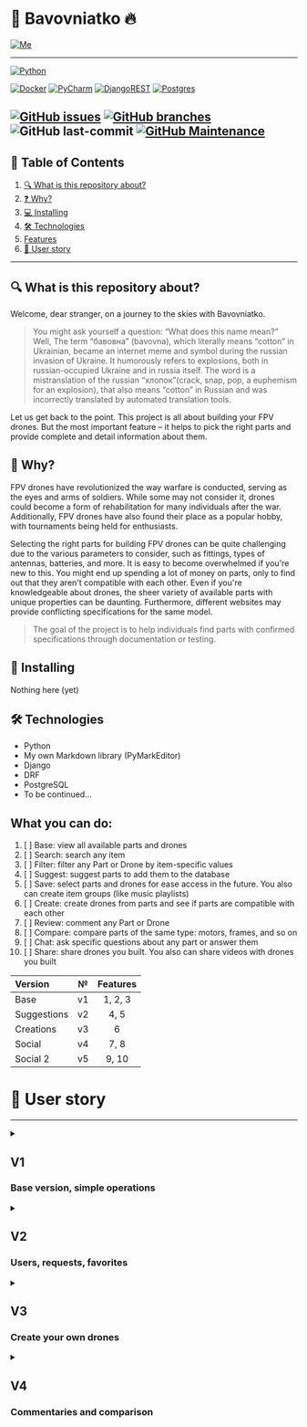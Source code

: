 
# 🚀 Bavovniatko 🔥
[![Me][user-badge]][user-url]

----

[![Python][python-badge]][python-url]

[![Docker][docker-badge]][docker-url]
[![PyCharm][pycharm-badge]][pycharm-url]
[![DjangoREST][django-rest-badge]][django-url]
[![Postgres][postgres-badge]][postgres-url]

[![GitHub issues][git-issues]][git-issues-url]
[![GitHub branches][git-branches]][git-url]
![GitHub last-commit][git-last-commit]
[![GitHub Maintenance][git-maintenance]][git-activity-url]
----
## 📝 Table of Contents
1. [🔍 What is this repository about?](#-what-is-this-repository-about)
2. [❓ Why?](#-why)
3. [💻 Installing](#-installing)
4. [🛠 Technologies](#-technologies)
5. [Features](#what-you-can-do)
6. [👤 User story](#-user-story)
____

## 🔍 What is this repository about?
Welcome, dear stranger, on a journey to the skies with Bavovniatko.

> You might ask yourself a question: “What does this name mean?” Well, The term “бавовна” (bavovna), which literally means “cotton” in Ukrainian, became an internet meme and symbol during the russian invasion of Ukraine. It humorously refers to explosions, both in russian-occupied Ukraine and in russia itself. The word is a mistranslation of the russian “хлопок”(crack, snap, pop, a euphemism for an explosion), that also means “cotton” in Russian and was incorrectly translated by automated translation tools.

Let us get back to the point.
This project is all about building your FPV drones. 
But the most important feature –
it helps to pick the right parts and provide complete and detail information about them.  

## 🤔 Why?
FPV drones have revolutionized the way warfare is conducted, serving as the eyes and arms of soldiers. While some may not consider it, drones could become a form of rehabilitation for many individuals after the war. Additionally, FPV drones have also found their place as a popular hobby, with tournaments being held for enthusiasts.

Selecting the right parts for building FPV drones can be quite challenging due to the various parameters to consider,
such as fittings, types of antennas, batteries, and more.
It is easy to become overwhelmed if you're new to this.
You might end up spending a lot of money on parts, only to find out that they aren't compatible with each other.
Even if you're knowledgeable about drones, the sheer variety of available parts with unique properties can be daunting.
Furthermore, different websites may provide conflicting specifications for the same model.

> The goal of the project is to help individuals find parts with confirmed specifications through documentation or testing.


## 🐒 Installing
Nothing here (yet)

## 🛠 Technologies
* Python
* My own Markdown library (PyMarkEditor)
* Django
* DRF
* PostgreSQL
* To be continued...

## What you can do:
1. [ ] Base: view all available parts and drones
2. [ ] Search: search any item 
3. [ ] Filter: filter any Part or Drone by item-specific values
4. [ ] Suggest: suggest parts to add them to the database
5. [ ] Save: select parts and drones for ease access in the future. You also can create item groups (like music playlists)
6. [ ] Create: create drones from parts and see if parts are compatible with each other
7. [ ] Review: comment any Part or Drone
8. [ ] Compare: compare parts of the same type: motors, frames, and so on
9. [ ] Chat: ask specific questions about any part or answer them
10. [ ] Share: share drones you built. You also can share videos with drones you built

| Version     | №  | Features |
|:------------|:--:|:--------:|
| Base        | v1 | 1, 2, 3  |
| Suggestions | v2 |   4, 5   |
| Creations   | v3 |    6     |
| Social      | v4 |   7, 8   |
| Social 2    | v5 |  9, 10   |


# 👤 User story
____


<details>
<summary>

## V1
### Base version, simple operations

</summary>

## `Anonymous`
1. As an `Anonymous`, I can use public API or website to retrieve detailed information about any Part or Drone in the database
2. As an `Anonymous`, I can use public API or website to retrieve a list of Parts or Drones in the database
3. As an `Anonymous`, I can use public API or website to retrieve a list of Parts or Drones in the database, filtered by category or category-specific values
4. As an `Anonymous`, I can use public API or website to search for Part or Drone and retrieve a list of results

## `Administrator`
1. As an `Administrator`, I can do everything `Anonymous` does
2. As an `Administrator`, I can use Django admin website do manage database
3. As an `Administrator`, I can CRUD any Part
4. As an `Administrator`, I can CRUD any Drone

</details>


<details>
<summary>

## V2
### Users, requests, favorites

</summary>

## `Anonymous`
1. As an `Anonymous`, I can do everything I could do in a V1

2. As an `Anonymous`, I can create my account using email, username, password, name, and surname
3. As an `Anonymous`, I can log in into my account using username and password 

## `User`
1. As a `User`, I can do everything `Anonymous` does
2. As a `User`, I can log out
3. As a `User`, I can make **Suggestion request** for any type of Part to add into the database
4. As a `User`, I can add commentary and files to my **Suggestion request**
5. As a `User`, I can view all my **Suggestion request** and their statuses (_pending_, _denied_, _approved_) on a separate page
6. As a `User`, I can view commentary to the _status_ if it exists, that is if `Administrator` denied it, I can see the reason
7. As a `User`, I can edit any of my unapproved **Suggestion request**
8. As a `User`, I can reopen any of my _denied_ **Suggestion request** with updated information
9. As a `User`, I can delete any of my **Suggestion request**, regardless of _status_
10. As a `User`, I can make **Change request** to any part that is if you spot a mistake or information is not completed

11. As a `User`, I can add Part to the list of favorites. This list will be displayed as `Favorite`, will be default for each `User` and couldn't be deleted or renamed by me
12. As a `User`, I can create **Part list** with any name to contain any Parts
13. As a `User`, I can edit or delete **Part list**, created by me
14. As a `User`, I can view any of my **Part list**
15. As a `User`, I can add Parts to any of my **Part list**
16. As a `User`, I can remove any Part from any of my **Part list**

## `Administrator`
1. As an `Administrator`, I can do everything I could do in a V1

2. As an `Administrator`, I can do everything `User` does
3. As an `Administrator`, I can CRUD any `User`
4. As an `Administrator`, I can CRUD any **Suggestion request**
5. As an `Administrator`, I can CRUD any **Part list**
6. As an `Administrator`, I can view all **Suggestion request**
7. As an `Administrator`, I can accept **Suggestion request**, so that Part will be added to the database
8. As an `Administrator`, I can deny **Suggestion request**, that is Part won't be added to the database and `User`, who sent the request, will be notified and view the reason
9. As an `Administrator`, I can view all **Change request** and change Part if necessary

</details>


<details>
<summary>

## V3
### Create your own drones

</summary>

## `Anonymous`
1. As an `Anonymous`, I can do everything I could do in a V2

## `User`
1. As a `User`, I can do everything I could do in a V2

2. As a `User`, I can view other people's profiles and _public_ drones they created
3. As a `User`, I can read _public_ drones from people's profiles
4. As a `User`, I can any Drone on the website
5. As a `User`, I can get the list of all my liked Drones
6. As a `User`, I can remove like from any Drone on the website

7. As a `User`, I can view all _public_ Drones created by any `User`
8. As a `User`, I can read any _public_ Drone created any `User`
9. As a `User`, I can filter all _public_ Drones by specifications
10. As a `User`, I can filter all _public_ Drones by completion
11. As a `User`, I can create a new drone with any available Parts. Those drones are _private_ by default. Might not be completed completely
12. As a `User`, I can change visibility of my Drone to _public_ or _private_
13. As a `User`, I can get a warning if Parts aren't compatible with each other. This warning can be disabled. 
Users might send **False error** request with detailed information. Not compatible parts will be displayed with a yellow error triangle
14. As a `User`, I can see a notification if Drone is not completed by any number of Parts
15. As a `User`, I can edit my Drone
16. As a `User`, I can delete my Drone

## `Administrator`
1. As an `Administrator`, I can do everything I could do in a V2
2. As an `Administrator`, I can CRUD any Drone, created by any `User`
3. As an `Administrator`, I can view all **False error** requests and accept or deny it

</details>


<details>
<summary>

## V4
### Commentaries and comparison

</summary>

## `Anonymous`
1. As an `Anonymous`, I can do everything I could do in a V3

2. As an `Anonymous`, I can read all comments on any part using website

3. As an `Anonymous`, I can compare Parts on the website; that is, I can compare multiple Motors, Cameras, and so on. I couldn't compare different parts, for example, Camera and Motor
4. As an `Anonymous`, I can select which Parts I want to compare from the search list

## `User`
1. As a `User`, I can do everything I could do in a V3

2. As a `User`, I can write a `Comment` to any Part
3. As a `User`, I can reply to any `Comment`
4. As a `User`, I can delete my `Comment`
5. As a `User`, I can get notification to app and email if any `User` replies to my `Comment`
6. As a `User`, I can disable email notifications in settings
7. As a `User`, I can view all Parts I commented on my profile page
8. As a `User`, I can view my comment highlighted on the Part page
9. As a `User`, I can see the number of `Comment` to each Part on the search page results


## `Administrator`
1. As an `Administrator`, I can do everything I could do in a V3

2. As an `Administrator`, I can view any `Comment` in the database 
3. As an `Administrator`, I can delete any `Comment` in the database

4. As an `Administrator`, I can block any `User` in the database, so that they will not be able to use their credentials to create a new account or log in to existing
5. As an `Administrator`, I can unblock any `User` in the database

</details>

[user-badge]: https://img.shields.io/badge/Palibrix-DD9623?style=plastic
[user-url]: https://github.com/Palibrix

[django-rest-badge]: https://img.shields.io/badge/DJANGO-REST-ff1709?style=for-the-badge&logo=django&logoColor=white&color=ff1709&labelColor=gray
[django-url]: https://www.djangoproject.com/
[docker-badge]: https://img.shields.io/badge/docker-%230db7ed.svg?style=for-the-badge&logo=docker&logoColor=white
[docker-url]: https://docker.com/
[postgres-badge]: https://img.shields.io/badge/postgres-%23316192.svg?style=for-the-badge&logo=postgresql&logoColor=white
[postgres-url]: https://www.postgresql.org/
[pycharm-badge]: https://img.shields.io/badge/pycharm-143?style=for-the-badge&logo=pycharm&logoColor=black&color=black&labelColor=green
[pycharm-url]: https://www.jetbrains.com/pycharm/
[python-badge]: http://ForTheBadge.com/images/badges/made-with-python.svg
[python-url]: https://www.python.org/

[git-activity-url]: https://GitHub.com/Palibrix/Bavovniatko/graphs/commit-activity
[git-branches]: https://badgen.net/github/branches/Palibrix/Bavovniatko
[git-issues-url]: https://github.com/Palibrix/Bavovniatko/
[git-issues]: https://img.shields.io/github/issues/Palibrix/Bavovniatko
[git-last-commit]: https://img.shields.io/github/last-commit/Palibrix/Bavovniatko
[git-maintenance]: https://img.shields.io/badge/Maintained%3F-yes-green.svg
[git-url]: https://github.com/Palibrix/Bavovniatko/
